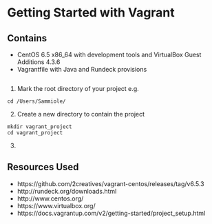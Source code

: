 Getting Started with Vagrant
=======
Contains 
------
<ul>
<li>CentOS 6.5 x86_64 with development tools and VirtualBox Guest Additions 4.3.6</li>
<li>Vagrantfile with Java and Rundeck provisions</li>
</ul>
<pre><code></pre></code>

1. Mark the root directory of your project 
e.g. 
<pre><code>cd /Users/Sammiole/</pre></code>

2. Create a new directory to contain the project
<pre><code>mkdir vagrant_project
cd vagrant_project</pre></code>

3. 




Resources Used
-------
<ul>
<li>https://github.com/2creatives/vagrant-centos/releases/tag/v6.5.3</li>
<li>http://rundeck.org/downloads.html</li>
<li>http://www.centos.org/</li>
<li>https://www.virtualbox.org/</li>
<li>https://docs.vagrantup.com/v2/getting-started/project_setup.html</li>
</ul>

